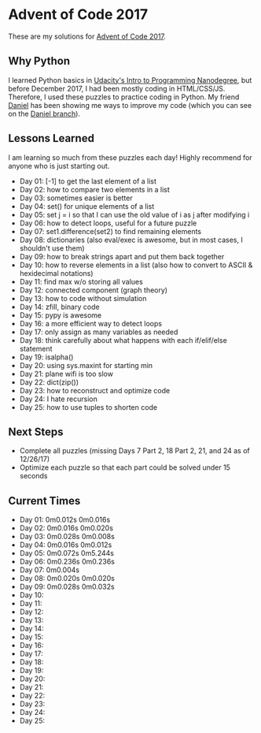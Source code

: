 # Advent of Code 2017
These are my solutions for [Advent of Code 2017](http://adventofcode.com/2017). 
## Why Python
I learned Python basics in [Udacity's Intro to Programming Nanodegree](https://www.udacity.com/course/intro-to-programming-nanodegree--nd000), but before December 2017, I had been mostly coding in HTML/CSS/JS. Therefore, I used these puzzles to practice coding in Python. My friend [Daniel](https://github.com/ephemient) has been showing me ways to improve my code (which you can see on the [Daniel branch](https://github.com/sereneliu/AoC-2017/tree/Daniel)).
## Lessons Learned
I am learning so much from these puzzles each day! Highly recommend for anyone who is just starting out.

* Day 01: [-1] to get the last element of a list
* Day 02: how to compare two elements in a list
* Day 03: sometimes easier is better
* Day 04: set() for unique elements of a list
* Day 05: set j = i so that I can use the old value of i as j after modifying i
* Day 06: how to detect loops, useful for a future puzzle
* Day 07: set1.difference(set2) to find remaining elements
* Day 08: dictionaries (also eval/exec is awesome, but in most cases, I shouldn't use them)
* Day 09: how to break strings apart and put them back together
* Day 10: how to reverse elements in a list (also how to convert to ASCII & hexidecimal notations)
* Day 11: find max w/o storing all values
* Day 12: connected component (graph theory)
* Day 13: how to code without simulation
* Day 14: zfill, binary code
* Day 15: pypy is awesome
* Day 16: a more efficient way to detect loops
* Day 17: only assign as many variables as needed
* Day 18: think carefully about what happens with each if/elif/else statement
* Day 19: isalpha()
* Day 20: using sys.maxint for starting min
* Day 21: plane wifi is too slow
* Day 22: dict(zip())
* Day 23: how to reconstruct and optimize code
* Day 24: I hate recursion
* Day 25: how to use tuples to shorten code
## Next Steps
* Complete all puzzles (missing Days 7 Part 2, 18 Part 2, 21, and 24 as of 12/26/17)
* Optimize each puzzle so that each part could be solved under 15 seconds
## Current Times
* Day 01: 0m0.012s  0m0.016s
* Day 02: 0m0.016s  0m0.020s
* Day 03: 0m0.028s  0m0.008s
* Day 04: 0m0.016s  0m0.012s
* Day 05: 0m0.072s  0m5.244s
* Day 06: 0m0.236s  0m0.236s
* Day 07: 0m0.004s
* Day 08: 0m0.020s  0m0.020s
* Day 09: 0m0.028s  0m0.032s
* Day 10: 
* Day 11: 
* Day 12: 
* Day 13: 
* Day 14: 
* Day 15: 
* Day 16: 
* Day 17: 
* Day 18: 
* Day 19: 
* Day 20: 
* Day 21: 
* Day 22: 
* Day 23: 
* Day 24: 
* Day 25: 
